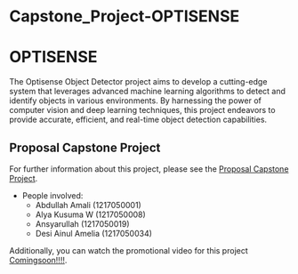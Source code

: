 # Capstone_Project-OPTISENSE
# OPTISENSE

The Optisense Object Detector project aims to develop a cutting-edge system that leverages advanced machine learning algorithms to detect and identify objects in various environments. By harnessing the power of computer vision and deep learning techniques, this project endeavors to provide accurate, efficient, and real-time object detection capabilities.

## Proposal Capstone Project

For further information about this project, please see the [Proposal Capstone Project](https://my.visme.co/view/w46z1j7o-opti-sense).

- People involved:
  - Abdullah Amali (1217050001)
  - Alya Kusuma W (1217050008)
  - Ansyarullah (1217050019)
  - Desi Ainul Amelia (1217050034)

 Additionally, you can watch the promotional video for this project [Comingsoon!!!!](https://www.instagram.com/reel/C6yW7p_xrjp/?igsh=ZnUwaHQ5azJsbGRp).
